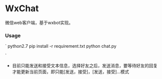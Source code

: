 # WxChat
微信web客户端，基于wxbot实现。

### Usage
`
python2.7
pip install -r requirement.txt
python chat.py

`
+ 目前只能发送和接受文本信息，选择好友之后，发送消息，要等待好友的回复才能更新当前页面，即只能[发送，接受]，[发送，接受]...模式
